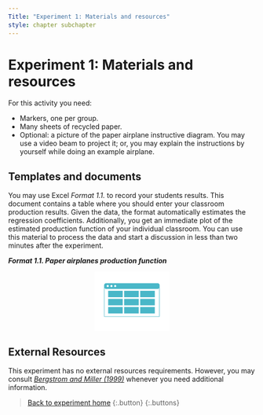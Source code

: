 ```yaml
---
Title: "Experiment 1: Materials and resources"
style: chapter subchapter
---
```


# Experiment 1: Materials and resources

For this activity you need:
* Markers, one per group.
* Many sheets of recycled paper.
* Optional: a picture of the paper airplane instructive diagram. You may use a video beam to project it; or, you may explain the instructions by yourself while doing an example airplane.

## Templates and documents

You may use Excel *Format 1.1.* to record your students results. This document contains a table where you should enter your classroom production results. Given the data, the format automatically estimates the regression coefficients. Additionally, you get an immediate plot of the estimated production function of your individual classroom. You can use this material to process the data and start a discussion in less than two minutes after the experiment.

_**Format 1.1. Paper airplanes production function**_

[<img style="width: 30%;
display: block;
margin-left: auto;
margin-right: auto;" 
src="../images/web/table_blue.png">](../materials/Format01-01.xlsx)

## External Resources

This experiment has no external resources requirements. However, you may consult *[Bergstrom and Miller (1999)](50-02-bibliography.html)* whenever you need additional information.

> [Back to experiment home](01-01.html)
> {:.button}
{:.buttons}
<br/>
